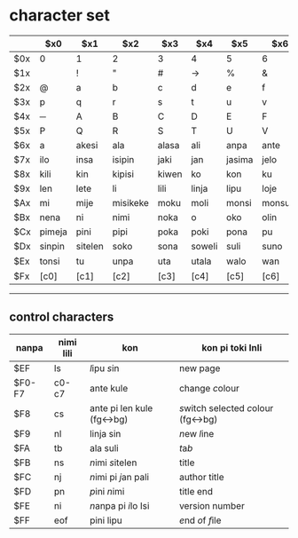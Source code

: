 # character set
||$x0|$x1|$x2|$x3|$x4|$x5|$x6|$x7|$x8|$x9|$xA|$xB|$xC|$xD|$xE|$xF|
|-|--|---|---|---|---|---|---|---|---|---|---|---|---|---|---|---|
|$0x|0|1|2|3|4|5|6|7|8|9|:|;|<|=|>|?|
|$1x| |!|"|#|→|%|&|'|(|)|*|+|,|-|.|/|
|$2x|@|a|b|c|d|e|f|g|h|i|j|k|l|m|n|o|
|$3x|p|q|r|s|t|u|v|w|x|y|z|[|↓|]|↑|←|
|$4x|─|A|B|C|D|E|F|G|H|I|J|K|L|M|N|O|
|$5x|P|Q|R|S|T|U|V|W|X|Y|Z|{|│|}|^|_|
|$6x|a|akesi|ala|alasa|ali|anpa|ante|anu|apeja|awen|e|en|epiku|esun|ijo|ike|
|$7x|ilo|insa|isipin|jaki|jan|jasima|jelo|jo|kala|kalama|kama|kapesi|kasi|ken|kepeken|kijetesantakalu|
|$8x|kili|kin|kipisi|kiwen|ko|kon|ku|kule|kulupu|kute|la|lanpan|lape|laso|lawa|leko|
|$9x|len|lete|li|lili|linja|lipu|loje|lon|luka|lukin|lupa|ma|mama|mani|meli|meso|
|$Ax|mi|mije|misikeke|moku|moli|monsi|monsuta|mu|mun|musi|mute|n|namako|nanpa|nasa|nasin|
|$Bx|nena|ni|nimi|noka|o|oko|olin|ona|open|pakala|pali|palisa|pan|pana|pi|pilin|
|$Cx|pimeja|pini|pipi|poka|poki|pona|pu|sama|seli|selo|seme|sewi|sijelo|sike|sin|sina|
|$Dx|sinpin|sitelen|soko|sona|soweli|suli|suno|supa|suwi|tan|taso|tawa|telo|tenpo|toki|tomo|
|$Ex|tonsi|tu|unpa|uta|utala|walo|wan|waso|wawa|weka|wile|‧|⁚|[sc]|[ec]|[ls]|
|$Fx|[c0]|[c1]|[c2]|[c3]|[c4]|[c5]|[c6]|[c7]|[cs]|[nl]|[tb]|[ns]|[nj]|[pn]|[ni]|[eof]|

---

## control characters

|nanpa|nimi lili|kon|kon pi toki Inli|
|-----|---------|---|----------------|
|$EF|ls|*l*ipu *s*in|new page|
|$F0-F7|c0-c7|ante kule|change *c*olour|
|$F8|cs|ante pi len kule (fg<->bg)|*s*witch selected *c*olour (fg<->bg)|
|$F9|nl|linja sin|*n*ew *l*ine|
|$FA|tb|ala suli|*t*a*b*|
|$FB|ns|*n*imi *s*itelen|title|
|$FC|nj|*n*imi pi *j*an pali|author title|
|$FD|pn|*p*ini *n*imi|title end
|$FE|ni|*n*anpa pi *i*lo Isi|version number|
|$FF|eof|pini lipu|*e*nd *o*f *f*ile|
